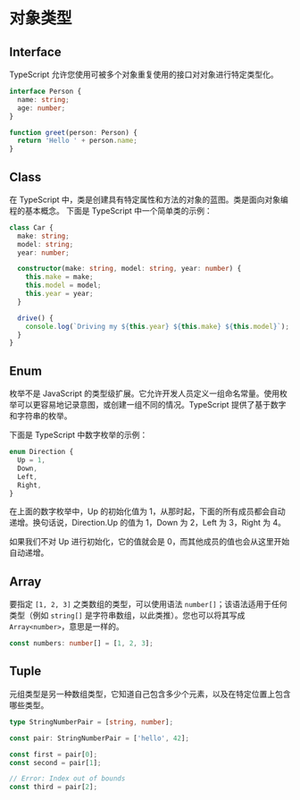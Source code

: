 # 对象类型

## Interface

TypeScript 允许您使用可被多个对象重复使用的接口对对象进行特定类型化。

```ts
interface Person {
  name: string;
  age: number;
}

function greet(person: Person) {
  return 'Hello ' + person.name;
}
```

## Class
在 TypeScript 中，类是创建具有特定属性和方法的对象的蓝图。类是面向对象编程的基本概念。
下面是 TypeScript 中一个简单类的示例：
```ts
class Car {
  make: string;
  model: string;
  year: number;

  constructor(make: string, model: string, year: number) {
    this.make = make;
    this.model = model;
    this.year = year;
  }

  drive() {
    console.log(`Driving my ${this.year} ${this.make} ${this.model}`);
  }
}
```
## Enum
枚举不是 JavaScript 的类型级扩展。它允许开发人员定义一组命名常量。使用枚举可以更容易地记录意图，或创建一组不同的情况。TypeScript 提供了基于数字和字符串的枚举。

下面是 TypeScript 中数字枚举的示例：
```ts
enum Direction {
  Up = 1,
  Down,
  Left,
  Right,
}
```
在上面的数字枚举中，Up 的初始化值为 1，从那时起，下面的所有成员都会自动递增。换句话说，Direction.Up 的值为 1，Down 为 2，Left 为 3，Right 为 4。

如果我们不对 Up 进行初始化，它的值就会是 0，而其他成员的值也会从这里开始自动递增。

## Array
要指定 `[1, 2, 3]` 之类数组的类型，可以使用语法 `number[]`；该语法适用于任何类型（例如 `string[]` 是字符串数组，以此类推）。您也可以将其写成 `Array<number>`，意思是一样的。

```ts
const numbers: number[] = [1, 2, 3];
```
## Tuple
元组类型是另一种数组类型，它知道自己包含多少个元素，以及在特定位置上包含哪些类型。
```ts
type StringNumberPair = [string, number];

const pair: StringNumberPair = ['hello', 42];

const first = pair[0];
const second = pair[1];

// Error: Index out of bounds
const third = pair[2];
```
